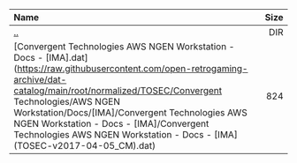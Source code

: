 |Name|Size|
|:---|---:|
|[..](../index.html)|DIR|
|[Convergent Technologies AWS NGEN Workstation - Docs - [IMA].dat](https://raw.githubusercontent.com/open-retrogaming-archive/dat-catalog/main/root/normalized/TOSEC/Convergent Technologies/AWS NGEN Workstation/Docs/[IMA]/Convergent Technologies AWS NGEN Workstation - Docs - [IMA]/Convergent Technologies AWS NGEN Workstation - Docs - [IMA] (TOSEC-v2017-04-05_CM).dat)|824|
